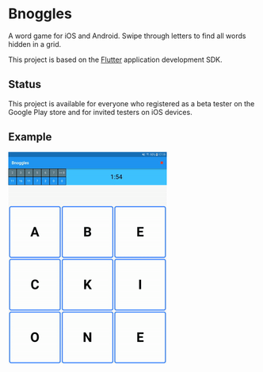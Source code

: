 # Bnoggles

A word game for iOS and Android. Swipe through letters to find all words hidden in a grid.

This project is based on the [Flutter](https://flutter.io/) application development SDK.

## Status

This project is available for everyone who registered as a beta tester on the Google Play store and for invited testers on iOS devices.

## Example

![dutch-game](/readme/nl.gif)
